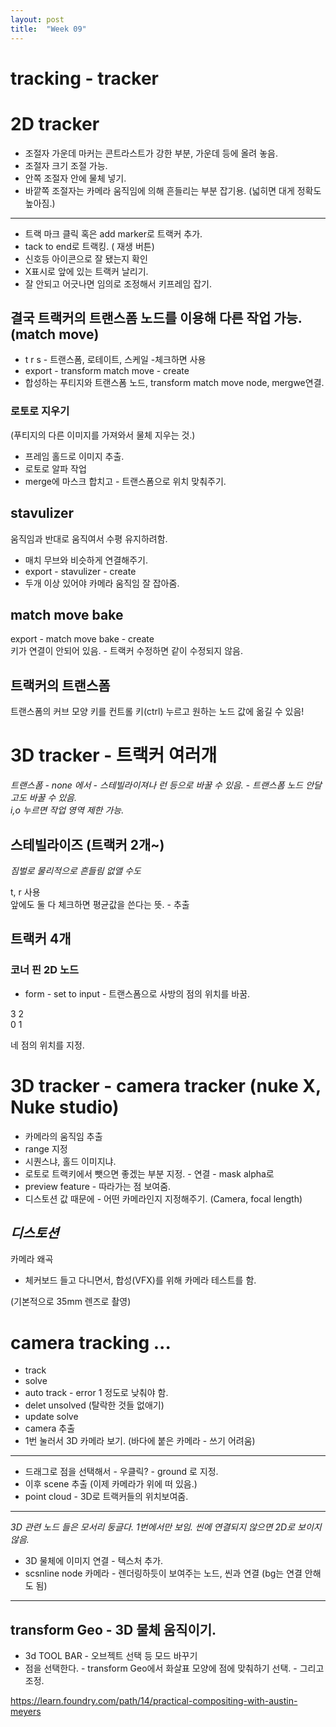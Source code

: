```yaml
---
layout: post
title:  "Week 09"
---
```


# tracking - tracker  

# 2D tracker

- 조절자 가운데 마커는 콘트라스트가 강한 부분, 가운데 등에 올려 놓음.
- 조절자 크기 조절 가능.
- 안쪽 조절자 안에 물체 넣기.
- 바깥쪽 조절자는 카메라 움직임에 의해 흔들리는 부분 잡기용.  (넓히면 대게 정확도 높아짐.)

---

- 트랙 마크 클릭 혹은 add marker로 트랙커 추가.
- tack to end로 트랙킹. ( 재생 버튼)
- 신호등 아이콘으로 잘 됐는지 확인
- X표시로 앞에 있는 트랙커 날리기.
- 잘 안되고 어긋나면 임의로 조정해서 키프레임 잡기.

## 결국 트랙커의 트랜스폼 노드를 이용해 다른 작업 가능.  (match move)

- t r s - 트랜스폼, 로테이트, 스케일  -체크하면 사용  
- export - transform match move - create  
- 합성하는 푸티지와 트랜스폼 노드, transform match move node, mergwe연결.  

### 로토로 지우기   
(푸티지의 다른 이미지를 가져와서 물체 지우는 것.)    

- 프레임 홀드로 이미지 추출.
- 로토로 알파 작업
- merge에 마스크 합치고 - 트랜스폼으로 위치 맞춰주기. 

## stavulizer  

 움직임과 반대로 움직여서 수평 유지하려함.  
 
 - 매치 무브와 비슷하게 연결해주기. 
- export - stavulizer - create  
- 두개 이상 있어야 카메라 움직임 잘 잡아줌.

## match move bake  
export - match move bake - create  
키가 연결이 안되어 있음. - 트랙커 수정하면 같이 수정되지 않음.  

## 트랙커의 트랜스폼  
트랜스폼의 커브 모양 키를 컨트롤 키(ctrl) 누르고 원하는 노드 값에 옮길 수 있음!


# 3D tracker - 트랙커 여러개  

*트랜스폼 - none 에서 - 스테빌라이져나 런 등으로 바꿀 수 있음. - 트랜스폼 노드 안달고도 바꿀 수 있음.*  
*i,o 누르면 작업 영역 제한 가능.*   

## 스테빌라이즈 (트랙커 2개~)  
*짐벌로 물리적으로 흔들림 없앨 수도*  

t, r 사용  
앞에도 둘 다 체크하면 평균값을 쓴다는 뜻. - 추출 


## 트랙커 4개

### 코너 핀 2D 노드  
- form - set to input - 트랜스폼으로 사방의 점의 위치를 바꿈.

3 2  
0 1  
 
네 점의 위치를 지정.  

# 3D tracker - camera tracker  (nuke X, Nuke studio)

- 카메라의 움직임 추출  
- range 지정
- 시퀀스냐, 홀드 이미지냐.
- 로토로 트랙키에서 뺏으면 좋겠는 부분 지정. - 연결 - mask alpha로 
- preview feature - 따라가는 점 보여줌.
- 디스토션 값 때문에 - 어떤 카메라인지 지정해주기. (Camera, focal length)  

## *디스토션*  
카메라 왜곡   

- 체커보드 들고 다니면서, 합성(VFX)를 위해 카메라 테스트를 함.

(기본적으로 35mm 렌즈로 촬영)


# camera tracking ... 

- track
- solve
- auto track - error 1 정도로 낮춰야 함. 
- delet unsolved (탈락한 것들 없애기)
- update solve
- camera 추출
- 1번 눌러서 3D 카메라 보기. (바다에 붙은 카메라 - 쓰기 어려움)

---  

- 드래그로 점을 선택해서 - 우클릭? - ground 로 지정.
- 이후 scene 추출 (이제 카메라가 위에 떠 있음.)
- point cloud - 3D로 트랙커들의 위치보여줌.  

---

*3D 관련 노드 들은 모서리 둥글다. 1번에서만 보임. 씬에 연결되지 않으면 2D로 보이지 않음.*  

- 3D 물체에 이미지 연결 - 텍스처 추가.
- scsnline node 카메라 - 렌더링하듯이 보여주는 노드, 씬과 연결 (bg는 연결 안해도 됨)

--- 
## transform Geo - 3D 물체 움직이기.  
- 3d TOOL BAR - 오브젝트 선택 등 모드 바꾸기 
- 점을 선택한다. - transform Geo에서 화살표 모양에 점에 맞춰하기 선택. - 그리고 조정. 




https://learn.foundry.com/path/14/practical-compositing-with-austin-meyers
